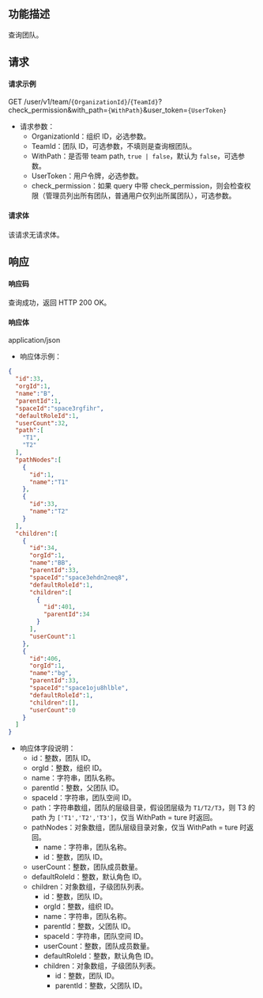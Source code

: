 ## 功能描述

查询团队。

## 请求

#### 请求示例

GET /user/v1/team/`{OrganizationId}`/`{TeamId}`?check_permission&with_path=`{WithPath}`&user_token=`{UserToken}`

- 请求参数：
  - OrganizationId：组织 ID，必选参数。
  - TeamId：团队 ID，可选参数，不填则是查询根团队。
  - WithPath：是否带 team path, `true | false`，默认为 `false`，可选参数。
  - UserToken：用户令牌，必选参数。
  - check_permission：如果 query 中带 check_permission，则会检查权限（管理员列出所有团队，普通用户仅列出所属团队），可选参数。

#### 请求体

该请求无请求体。

## 响应

#### 响应码

查询成功，返回 HTTP 200 OK。

#### 响应体

application/json

- 响应体示例：

```json
{
  "id":33,
  "orgId":1,
  "name":"B",
  "parentId":1,
  "spaceId":"space3rgfihr",
  "defaultRoleId":1,
  "userCount":32,
  "path":[
    "T1",
    "T2"
  ],
  "pathNodes":[
    {
      "id":1,
      "name":"T1"
    },
    {
      "id":33,
      "name":"T2"
    }
  ],
  "children":[
    {
      "id":34,
      "orgId":1,
      "name":"BB",
      "parentId":33,
      "spaceId":"space3ehdn2neq8",
      "defaultRoleId":1,
      "children":[
        {
          "id":401,
          "parentId":34
        }
      ],
      "userCount":1
    },
    {
      "id":406,
      "orgId":1,
      "name":"bg",
      "parentId":33,
      "spaceId":"space1oju8hlble",
      "defaultRoleId":1,
      "children":[],
      "userCount":0
    }
  ]
}
```

- 响应体字段说明：
  - id：整数，团队 ID。
  - orgId：整数，组织 ID。
  - name：字符串，团队名称。
  - parentId：整数，父团队 ID。
  - spaceId：字符串，团队空间 ID。
  - path：字符串数组，团队的层级目录，假设团层级为 `T1/T2/T3`，则 T3 的 path 为 `['T1','T2','T3']`，仅当 WithPath = ture 时返回。
  - pathNodes：对象数组，团队层级目录对象，仅当 WithPath = ture 时返回。
    - name：字符串，团队名称。
    - id：整数，团队 ID。
  - userCount：整数，团队成员数量。
  - defaultRoleId：整数，默认角色 ID。
  - children：对象数组，子级团队列表。
    - id：整数，团队 ID。
    - orgId：整数，组织 ID。
    - name：字符串，团队名称。
    - parentId：整数，父团队 ID。
    - spaceId：字符串，团队空间 ID。
    - userCount：整数，团队成员数量。
    - defaultRoleId：整数，默认角色 ID。 
    - children：对象数组，子级团队列表。
      - id：整数，团队 ID。
      - parentId：整数，父团队 ID。
      
